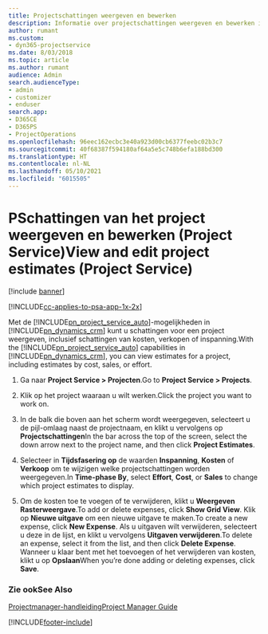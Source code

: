 ```yaml
---
title: Projectschattingen weergeven en bewerken
description: Informatie over projectschattingen weergeven en bewerken in Project Service
author: rumant
ms.custom:
- dyn365-projectservice
ms.date: 8/03/2018
ms.topic: article
ms.author: rumant
audience: Admin
search.audienceType:
- admin
- customizer
- enduser
search.app:
- D365CE
- D365PS
- ProjectOperations
ms.openlocfilehash: 96eec162ecbc3e40a923d00cb6377feebc02b3c7
ms.sourcegitcommit: 40f68387f594180af64a5e5c748b6efa188bd300
ms.translationtype: HT
ms.contentlocale: nl-NL
ms.lasthandoff: 05/10/2021
ms.locfileid: "6015505"
---
```

# <a name="view-and-edit-project-estimates-project-service"></a><span data-ttu-id="b92d9-103">PSchattingen van het project weergeven en bewerken (Project Service)</span><span class="sxs-lookup"><span data-stu-id="b92d9-103">View and edit project estimates (Project Service)</span></span>

[!include [banner](../includes/psa-now-project-operations.md)]

[!INCLUDE[cc-applies-to-psa-app-1x-2x](../includes/cc-applies-to-psa-app-1x-2x.md)]

<span data-ttu-id="b92d9-104">Met de [!INCLUDE[pn_project_service_auto](../includes/pn-project-service-auto.md)]-mogelijkheden in [!INCLUDE[pn_dynamics_crm](../includes/pn-dynamics-crm.md)] kunt u schattingen voor een project weergeven, inclusief schattingen van kosten, verkopen of inspanning.</span><span class="sxs-lookup"><span data-stu-id="b92d9-104">With the [!INCLUDE[pn_project_service_auto](../includes/pn-project-service-auto.md)] capabilities in [!INCLUDE[pn_dynamics_crm](../includes/pn-dynamics-crm.md)], you can view estimates for a project, including estimates by cost, sales, or effort.</span></span>  
  
1.  <span data-ttu-id="b92d9-105">Ga naar **Project Service > Projecten**.</span><span class="sxs-lookup"><span data-stu-id="b92d9-105">Go to **Project Service > Projects**.</span></span>  
  
2.  <span data-ttu-id="b92d9-106">Klik op het project waaraan u wilt werken.</span><span class="sxs-lookup"><span data-stu-id="b92d9-106">Click the project you want to work on.</span></span>  
  
3.  <span data-ttu-id="b92d9-107">In de balk die boven aan het scherm wordt weergegeven, selecteert u de pijl-omlaag naast de projectnaam, en klikt u vervolgens op **Projectschattingen**</span><span class="sxs-lookup"><span data-stu-id="b92d9-107">In the bar across the top of the screen, select the down arrow next to the project name, and then click **Project Estimates**.</span></span>  
  
4.  <span data-ttu-id="b92d9-108">Selecteer in **Tijdsfasering op** de waarden **Inspanning**, **Kosten** of **Verkoop** om te wijzigen welke projectschattingen worden weergegeven.</span><span class="sxs-lookup"><span data-stu-id="b92d9-108">In **Time-phase By**, select **Effort**, **Cost**, or **Sales** to change which project estimates to display.</span></span>  
  
5.  <span data-ttu-id="b92d9-109">Om de kosten toe te voegen of te verwijderen, klikt u **Weergeven Rasterweergave**.</span><span class="sxs-lookup"><span data-stu-id="b92d9-109">To add or delete expenses, click **Show Grid View**.</span></span> <span data-ttu-id="b92d9-110">Klik op **Nieuwe uitgave** om een nieuwe uitgave te maken.</span><span class="sxs-lookup"><span data-stu-id="b92d9-110">To create a new expense, click **New Expense**.</span></span> <span data-ttu-id="b92d9-111">Als u uitgaven wilt verwijderen, selecteert u deze in de lijst, en klikt u vervolgens **Uitgaven verwijderen**.</span><span class="sxs-lookup"><span data-stu-id="b92d9-111">To delete an expense, select it from the list, and then click **Delete Expense**.</span></span> <span data-ttu-id="b92d9-112">Wanneer u klaar bent met het toevoegen of het verwijderen van kosten, klikt u op **Opslaan**</span><span class="sxs-lookup"><span data-stu-id="b92d9-112">When you’re done adding or deleting expenses, click **Save**.</span></span>  
  
### <a name="see-also"></a><span data-ttu-id="b92d9-113">Zie ook</span><span class="sxs-lookup"><span data-stu-id="b92d9-113">See Also</span></span>  
 [<span data-ttu-id="b92d9-114">Projectmanager-handleiding</span><span class="sxs-lookup"><span data-stu-id="b92d9-114">Project Manager Guide</span></span>](../psa/project-manager-guide.md)


[!INCLUDE[footer-include](../includes/footer-banner.md)]